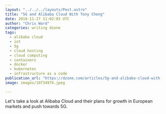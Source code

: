```yaml
---
layout: "../../../layouts/Post.astro"
title: "5G and Alibaba Cloud With Tony Cheng"
date: 2018-11-27 11:02:03 UTC
author: "Chris Ward"
categories: writing dzone
tags:
  - alibaba cloud
  - iot
  - 5g
  - cloud hosting
  - cloud computing
  - containers
  - docker
  - kubernetes
  - infrastructure as a code
publication_url: "https://dzone.com/articles/5g-and-alibaba-cloud-with-tony-cheng"
image: images/10734974.jpeg

---
```


Let's take a look at Alibaba Cloud and their plans for growth in European markets and push towards 5G.
